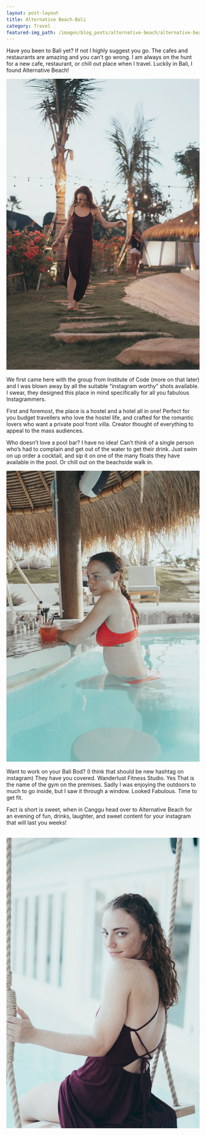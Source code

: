 ```yaml
---
layout: post-layout
title: Alternative Beach-Bali
category: Travel
featured-img_path: /images/blog_posts/alternative-beach/alternative-beach-1.jpg
---
```


Have you been to Bali yet? If not I highly suggest you go. The cafes and restaurants are amazing and you can’t go wrong. I am always on the hunt for a new cafe, restaurant, or chill out place when I travel. Luckily in Bali, I found Alternative Beach!&nbsp;

![](/uploads/alternative-beach-6.jpg)

We first came here with the group from Institute of Code (more on that later) and I was blown away by all the suitable “instagram worthy” shots available. I swear, they designed this place in mind specifically for all you fabulous Instagrammers.&nbsp;

First and foremost, the place is a hostel and a hotel all in one! Perfect for you budget travellers who love the hostel life, and crafted for the romantic lovers who want a private pool front villa. Creator thought of everything to appeal to the mass audiences.&nbsp;

Who doesn’t love a pool bar? I have no idea! Can’t think of a single person who’s had to complain and get out of the water to get their drink. Just swim on up order a cocktail, and sip it on one of the many floats they have available in the pool. Or chill out on the beachside walk in.&nbsp;

![](/uploads/alternative-beach-3.jpg)

Want to work on your Bali Bod? (I think that should be new hashtag on instagram) They have you covered. Wanderlust Fitness Studio. Yes That is the name of the gym on the premises. Sadly I was enjoying the outdoors to much to go inside, but I saw it through a window. Looked Fabulous. Time to get fit.&nbsp;

Fact is short is sweet, when in Canggu head over to Alternative Beach for an evening of fun, drinks, laughter, and sweet content for your instagram that will last you weeks!&nbsp;

<br>![](/uploads/alternative-beach-5.jpg)
